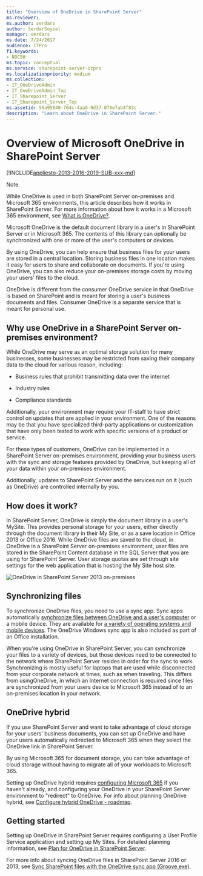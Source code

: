 ```yaml
---
title: "Overview of OneDrive in SharePoint Server"
ms.reviewer: 
ms.author: serdars
author: SerdarSoysal
manager: serdars
ms.date: 7/24/2017
audience: ITPro
f1.keywords:
- NOCSH
ms.topic: conceptual
ms.service: sharepoint-server-itpro
ms.localizationpriority: medium
ms.collection:
- IT_OneDriveAdmin
- IT_OneDriveAdmin_Top
- IT_Sharepoint_Server
- IT_Sharepoint_Server_Top
ms.assetid: 56a95840-704c-4aa0-9d37-078e7ab4f83c
description: "Learn about OneDrive in SharePoint Server."
---
```


# Overview of Microsoft OneDrive in SharePoint Server

[!INCLUDE[appliesto-2013-2016-2019-SUB-xxx-md](../includes/appliesto-2013-2016-2019-SUB-xxx-md.md)] 
  
> [!NOTE]
> While OneDrive is used in both SharePoint Server on-premises and Microsoft 365 environments, this article describes how it works in SharePoint Server. For more information about how it works in a Microsoft 365 environment, see [What is OneDrive?](https://go.microsoft.com/fwlink/?LinkId=747076). 
  
Microsoft OneDrive is the default document library in a user's in SharePoint Server or in Microsoft 365. The contents of this library can optionally be synchronized with one or more of the user's computers or devices. 
  
By using OneDrive, you can help ensure that business files for your users are stored in a central location. Storing business files in one location makes it easy for users to share and collaborate on documents. If you're using OneDrive, you can also reduce your on-premises storage costs by moving your users' files to the cloud.
  
OneDrive is different from the consumer OneDrive service in that OneDrive is based on SharePoint and is meant for storing a user's business documents and files. Consumer OneDrive is a separate service that is meant for personal use.
  
## Why use OneDrive in a SharePoint Server on-premises environment?

While OneDrive may serve as an optimal storage solution for many businesses, some businesses may be restricted from saving their company data to the cloud for various reason, including:
  
- Business rules that prohibit transmitting data over the internet
    
- Industry rules
    
- Compliance standards
    
Additionally, your environment may require your IT-staff to have strict control on updates that are applied in your environment. One of the reasons may be that you have specialized third-party applications or customization that have only been tested to work with specific versions of a product or service. 
  
For these types of customers, OneDrive can be implemented in a SharePoint Server on-premises environment, providing your business users with the sync and storage features provided by OneDrive, but keeping all of your data within your on-premises environment. 
  
Additionally, updates to SharePoint Server and the services run on it (such as OneDrive) are controlled internally by you. 
  
## How does it work?

In SharePoint Server, OneDrive is simply the document library in a user's MySite. This provides personal storage for your users, either directly through the document library in their My Site, or as a save location in Office 2013 or Office 2016. While OneDrive files are saved to the cloud, in OneDrive in a SharePoint Server on-premises environment, user files are stored in the SharePoint Content database in the SQL Server that you are using for SharePoint Server. User storage quotas are set through site settings for the web application that is hosting the My Site host site.
  
![OneDrive in SharePoint Server 2013 on-premises](../media/17d99a5e-4b0b-42a6-ac17-0118efdf56df.jpg)
  
## Synchronizing files

To synchronize OneDrive files, you need to use a sync app. Sync apps automatically [synchronize files between OneDrive and a user's computer](https://go.microsoft.com/fwlink/?LinkId=288863) or a mobile device. They are available for [a variety of operating systems and mobile devices](https://go.microsoft.com/fwlink/?LinkId=522308). The OneDrive Windows sync app is also included as part of an Office installation.
  
When you're using OneDrive in SharePoint Server, you can synchronize your files to a variety of devices, but those devices need to be connected to the network where SharePoint Server resides in order for the sync to work. Synchronizing is mostly useful for laptops that are used while disconnected from your corporate network at times, such as when traveling. This differs from usingOneDrive, in which an Internet connection is required since files are synchronized from your users device to Microsoft 365 instead of to an on-premises location in your network.
  
## OneDrive hybrid

If you use SharePoint Server and want to take advantage of cloud storage for your users' business documents, you can set up OneDrive and have your users automatically redirected to Microsoft 365 when they select the OneDrive link in SharePoint Server.
  
By using Microsoft 365 for document storage, you can take advantage of cloud storage without having to migrate all of your workloads to Microsoft 365.
  
Setting up OneDrive hybrid requires [configuring Microsoft 365](/microsoft-365/admin/setup/setup) if you haven't already, and configuring your OneDrive in your SharePoint Server environment to "redirect" to OneDrive. For info about planning OneDrive hybrid, see [Configure hybrid OneDrive - roadmap](../hybrid/configure-hybrid-onedrive-for-businessroadmap.md).
  
## Getting started

Setting up OneDrive in SharePoint Server requires configuring a User Profile Service application and setting up My Sites. For detailed planning information, see [Plan for OneDrive in SharePoint Server](onedrive-for-business-planning.md).
  
For more info about syncing OneDrive files in SharePoint Server 2016 or 2013, see [Sync SharePoint files with the OneDrive sync app (Groove.exe)](https://support.office.com/article/59b1de2b-519e-4d3a-8f45-51647cf291cd).
